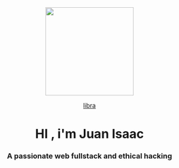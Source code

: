 <div id=" header" align="center">
            <div id=" header" align="center">
                <img src="https://giphy.com/embed/4KzpjLvJjJknJ5Xuak" width="200" height="200" frameBorder="0" class="giphy-embed" allowFullScreen></iframe><p><a href="https://giphy.com/gifs/startupweekendsingapore-developer-entrepreneurs-swsg-4KzpjLvJjJknJ5Xuak">libra</a></p>
                 <h1 align="center">HI , i'm Juan Isaac</h1>
                 <h3 align="center">A passionate web fullstack and ethical hacking</h3>
           </div>
